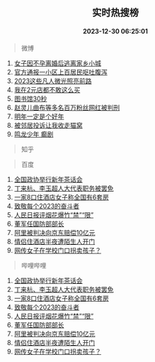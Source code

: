 <div align="center"><h2>实时热搜榜</h2><h4>2023-12-30 06:25:01</h4></div>

> 微博  

1. [女子因不孕离婚后逃离家乡小城](https://s.weibo.com/weibo?q=%23%E5%A5%B3%E5%AD%90%E5%9B%A0%E4%B8%8D%E5%AD%95%E7%A6%BB%E5%A9%9A%E5%90%8E%E9%80%83%E7%A6%BB%E5%AE%B6%E4%B9%A1%E5%B0%8F%E5%9F%8E%23&t=31&band_rank=1&Refer=top)<br />
2. [官方通报一小区上百居民呕吐腹泻](https://s.weibo.com/weibo?q=%23%E5%AE%98%E6%96%B9%E9%80%9A%E6%8A%A5%E4%B8%80%E5%B0%8F%E5%8C%BA%E4%B8%8A%E7%99%BE%E5%B1%85%E6%B0%91%E5%91%95%E5%90%90%E8%85%B9%E6%B3%BB%23&t=31&band_rank=2&Refer=top)<br />
3. [2023这些凡人微光照亮前路](https://s.weibo.com/weibo?q=%232023%E8%BF%99%E4%BA%9B%E5%87%A1%E4%BA%BA%E5%BE%AE%E5%85%89%E7%85%A7%E4%BA%AE%E5%89%8D%E8%B7%AF%23&t=31&band_rank=3&Refer=top)<br />
4. [我在2元店都不敢这么买](https://s.weibo.com/weibo?q=%23%E6%88%91%E5%9C%A82%E5%85%83%E5%BA%97%E9%83%BD%E4%B8%8D%E6%95%A2%E8%BF%99%E4%B9%88%E4%B9%B0%23&t=31&band_rank=4&Refer=top)<br />
5. [图书馆30秒](https://s.weibo.com/weibo?q=%E5%9B%BE%E4%B9%A6%E9%A6%8630%E7%A7%92&t=31&band_rank=5&Refer=top)<br />
6. [赵灵儿曲布等多名百万粉丝网红被判刑](https://s.weibo.com/weibo?q=%23%E8%B5%B5%E7%81%B5%E5%84%BF%E6%9B%B2%E5%B8%83%E7%AD%89%E5%A4%9A%E5%90%8D%E7%99%BE%E4%B8%87%E7%B2%89%E4%B8%9D%E7%BD%91%E7%BA%A2%E8%A2%AB%E5%88%A4%E5%88%91%23&t=31&band_rank=6&Refer=top)<br />
7. [明年一定是个好年](https://s.weibo.com/weibo?q=%E6%98%8E%E5%B9%B4%E4%B8%80%E5%AE%9A%E6%98%AF%E4%B8%AA%E5%A5%BD%E5%B9%B4&t=31&band_rank=7&Refer=top)<br />
8. [被邻居投诉让我收走猫窝](https://s.weibo.com/weibo?q=%E8%A2%AB%E9%82%BB%E5%B1%85%E6%8A%95%E8%AF%89%E8%AE%A9%E6%88%91%E6%94%B6%E8%B5%B0%E7%8C%AB%E7%AA%9D&t=31&band_rank=8&Refer=top)<br />
9. [鸣龙少年 癫剧](https://s.weibo.com/weibo?q=%E9%B8%A3%E9%BE%99%E5%B0%91%E5%B9%B4%20%E7%99%AB%E5%89%A7&t=31&band_rank=9&Refer=top)<br />

> 知乎  


> 百度  

1. [全国政协举行新年茶话会](https://www.baidu.com/s?wd=%E5%85%A8%E5%9B%BD%E6%94%BF%E5%8D%8F%E4%B8%BE%E8%A1%8C%E6%96%B0%E5%B9%B4%E8%8C%B6%E8%AF%9D%E4%BC%9A&sa=fyb_news&rsv_dl=fyb_news)<br />
2. [丁来杭、李玉超人大代表职务被罢免](https://www.baidu.com/s?wd=%E4%B8%81%E6%9D%A5%E6%9D%AD%E3%80%81%E6%9D%8E%E7%8E%89%E8%B6%85%E4%BA%BA%E5%A4%A7%E4%BB%A3%E8%A1%A8%E8%81%8C%E5%8A%A1%E8%A2%AB%E7%BD%A2%E5%85%8D&sa=fyb_news&rsv_dl=fyb_news)<br />
3. [一家8口住酒店女子称全国有6套房](https://www.baidu.com/s?wd=%E4%B8%80%E5%AE%B68%E5%8F%A3%E4%BD%8F%E9%85%92%E5%BA%97%E5%A5%B3%E5%AD%90%E7%A7%B0%E5%85%A8%E5%9B%BD%E6%9C%896%E5%A5%97%E6%88%BF&sa=fyb_news&rsv_dl=fyb_news)<br />
4. [致敬每个2023的奋斗者](https://www.baidu.com/s?wd=%E8%87%B4%E6%95%AC%E6%AF%8F%E4%B8%AA2023%E7%9A%84%E5%A5%8B%E6%96%97%E8%80%85&sa=fyb_news&rsv_dl=fyb_news)<br />
5. [人民日报评烟花爆竹“禁”“限”](https://www.baidu.com/s?wd=%E4%BA%BA%E6%B0%91%E6%97%A5%E6%8A%A5%E8%AF%84%E7%83%9F%E8%8A%B1%E7%88%86%E7%AB%B9%E2%80%9C%E7%A6%81%E2%80%9D%E2%80%9C%E9%99%90%E2%80%9D&sa=fyb_news&rsv_dl=fyb_news)<br />
6. [董军任国防部部长](https://www.baidu.com/s?wd=%E8%91%A3%E5%86%9B%E4%BB%BB%E5%9B%BD%E9%98%B2%E9%83%A8%E9%83%A8%E9%95%BF&sa=fyb_news&rsv_dl=fyb_news)<br />
7. [阿里被判决向京东赔偿10亿元](https://www.baidu.com/s?wd=%E9%98%BF%E9%87%8C%E8%A2%AB%E5%88%A4%E5%86%B3%E5%90%91%E4%BA%AC%E4%B8%9C%E8%B5%94%E5%81%BF10%E4%BA%BF%E5%85%83&sa=fyb_news&rsv_dl=fyb_news)<br />
8. [情侣住酒店半夜遭陌生人开门](https://www.baidu.com/s?wd=%E6%83%85%E4%BE%A3%E4%BD%8F%E9%85%92%E5%BA%97%E5%8D%8A%E5%A4%9C%E9%81%AD%E9%99%8C%E7%94%9F%E4%BA%BA%E5%BC%80%E9%97%A8&sa=fyb_news&rsv_dl=fyb_news)<br />
9. [网传女子在学校门口拐卖孩子？](https://www.baidu.com/s?wd=%E7%BD%91%E4%BC%A0%E5%A5%B3%E5%AD%90%E5%9C%A8%E5%AD%A6%E6%A0%A1%E9%97%A8%E5%8F%A3%E6%8B%90%E5%8D%96%E5%AD%A9%E5%AD%90%EF%BC%9F&sa=fyb_news&rsv_dl=fyb_news)<br />

> 哔哩哔哩  

1. [全国政协举行新年茶话会](https://www.baidu.com/s?wd=%E5%85%A8%E5%9B%BD%E6%94%BF%E5%8D%8F%E4%B8%BE%E8%A1%8C%E6%96%B0%E5%B9%B4%E8%8C%B6%E8%AF%9D%E4%BC%9A&sa=fyb_news&rsv_dl=fyb_news)<br />
2. [丁来杭、李玉超人大代表职务被罢免](https://www.baidu.com/s?wd=%E4%B8%81%E6%9D%A5%E6%9D%AD%E3%80%81%E6%9D%8E%E7%8E%89%E8%B6%85%E4%BA%BA%E5%A4%A7%E4%BB%A3%E8%A1%A8%E8%81%8C%E5%8A%A1%E8%A2%AB%E7%BD%A2%E5%85%8D&sa=fyb_news&rsv_dl=fyb_news)<br />
3. [一家8口住酒店女子称全国有6套房](https://www.baidu.com/s?wd=%E4%B8%80%E5%AE%B68%E5%8F%A3%E4%BD%8F%E9%85%92%E5%BA%97%E5%A5%B3%E5%AD%90%E7%A7%B0%E5%85%A8%E5%9B%BD%E6%9C%896%E5%A5%97%E6%88%BF&sa=fyb_news&rsv_dl=fyb_news)<br />
4. [致敬每个2023的奋斗者](https://www.baidu.com/s?wd=%E8%87%B4%E6%95%AC%E6%AF%8F%E4%B8%AA2023%E7%9A%84%E5%A5%8B%E6%96%97%E8%80%85&sa=fyb_news&rsv_dl=fyb_news)<br />
5. [人民日报评烟花爆竹“禁”“限”](https://www.baidu.com/s?wd=%E4%BA%BA%E6%B0%91%E6%97%A5%E6%8A%A5%E8%AF%84%E7%83%9F%E8%8A%B1%E7%88%86%E7%AB%B9%E2%80%9C%E7%A6%81%E2%80%9D%E2%80%9C%E9%99%90%E2%80%9D&sa=fyb_news&rsv_dl=fyb_news)<br />
6. [董军任国防部部长](https://www.baidu.com/s?wd=%E8%91%A3%E5%86%9B%E4%BB%BB%E5%9B%BD%E9%98%B2%E9%83%A8%E9%83%A8%E9%95%BF&sa=fyb_news&rsv_dl=fyb_news)<br />
7. [阿里被判决向京东赔偿10亿元](https://www.baidu.com/s?wd=%E9%98%BF%E9%87%8C%E8%A2%AB%E5%88%A4%E5%86%B3%E5%90%91%E4%BA%AC%E4%B8%9C%E8%B5%94%E5%81%BF10%E4%BA%BF%E5%85%83&sa=fyb_news&rsv_dl=fyb_news)<br />
8. [情侣住酒店半夜遭陌生人开门](https://www.baidu.com/s?wd=%E6%83%85%E4%BE%A3%E4%BD%8F%E9%85%92%E5%BA%97%E5%8D%8A%E5%A4%9C%E9%81%AD%E9%99%8C%E7%94%9F%E4%BA%BA%E5%BC%80%E9%97%A8&sa=fyb_news&rsv_dl=fyb_news)<br />
9. [网传女子在学校门口拐卖孩子？](https://www.baidu.com/s?wd=%E7%BD%91%E4%BC%A0%E5%A5%B3%E5%AD%90%E5%9C%A8%E5%AD%A6%E6%A0%A1%E9%97%A8%E5%8F%A3%E6%8B%90%E5%8D%96%E5%AD%A9%E5%AD%90%EF%BC%9F&sa=fyb_news&rsv_dl=fyb_news)<br />
